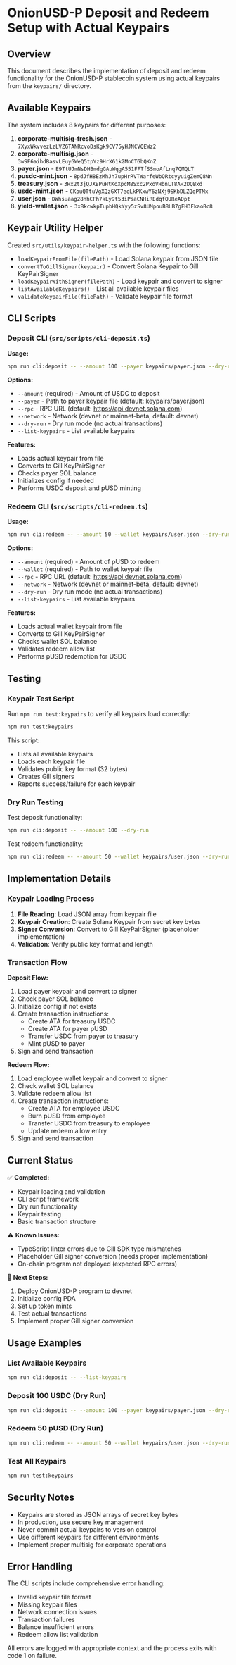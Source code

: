 # OnionUSD-P Deposit and Redeem Setup with Actual Keypairs

## Overview

This document describes the implementation of deposit and redeem functionality for the OnionUSD-P stablecoin system using actual keypairs from the `keypairs/` directory.

## Available Keypairs

The system includes 8 keypairs for different purposes:

1. **corporate-multisig-fresh.json** - `7XyxWkvvezLzLVZGTANRcvoDsKgk9CV75yHJNCVQEWz2`
2. **corporate-multisig.json** - `3wSF6aihdBasvLEuyGWeQ5tpYz9HrX61k2MnCTGbQKnZ`
3. **payer.json** - `E9TtUJmNsDHBmdgGAuWqgA551FFTfSSmoAfLnq7QMQLT`
4. **pusdc-mint.json** - `8pdJfH8EzMhJh7upHrRVTWarfeWbQRtcyyuigZemQ8Nn`
5. **treasury.json** - `3Hx2t3jQJXBPuHtKoXpcM8Sxc2PxoVHbnLT8AH2DQBxd`
6. **usdc-mint.json** - `CKouQTtuVgXQzGXT7eqLkPKxwY6zNXj9SKbDLZQqPTMx`
7. **user.json** - `DWhsuaag28nhCFh7kLy9t53iPsaCNHiREdqfQUReADpt`
8. **yield-wallet.json** - `3xBkcwkpTupbHQkYyy5zSv8UMpouB8LB7gEH3FkaoBc8`

## Keypair Utility Helper

Created `src/utils/keypair-helper.ts` with the following functions:

- `loadKeypairFromFile(filePath)` - Load Solana keypair from JSON file
- `convertToGillSigner(keypair)` - Convert Solana Keypair to Gill KeyPairSigner
- `loadKeypairWithSigner(filePath)` - Load keypair and convert to signer
- `listAvailableKeypairs()` - List all available keypair files
- `validateKeypairFile(filePath)` - Validate keypair file format

## CLI Scripts

### Deposit CLI (`src/scripts/cli-deposit.ts`)

**Usage:**
```bash
npm run cli:deposit -- --amount 100 --payer keypairs/payer.json --dry-run
```

**Options:**
- `--amount` (required) - Amount of USDC to deposit
- `--payer` - Path to payer keypair file (default: keypairs/payer.json)
- `--rpc` - RPC URL (default: https://api.devnet.solana.com)
- `--network` - Network (devnet or mainnet-beta, default: devnet)
- `--dry-run` - Dry run mode (no actual transactions)
- `--list-keypairs` - List available keypairs

**Features:**
- Loads actual keypair from file
- Converts to Gill KeyPairSigner
- Checks payer SOL balance
- Initializes config if needed
- Performs USDC deposit and pUSD minting

### Redeem CLI (`src/scripts/cli-redeem.ts`)

**Usage:**
```bash
npm run cli:redeem -- --amount 50 --wallet keypairs/user.json --dry-run
```

**Options:**
- `--amount` (required) - Amount of pUSD to redeem
- `--wallet` (required) - Path to wallet keypair file
- `--rpc` - RPC URL (default: https://api.devnet.solana.com)
- `--network` - Network (devnet or mainnet-beta, default: devnet)
- `--dry-run` - Dry run mode (no actual transactions)
- `--list-keypairs` - List available keypairs

**Features:**
- Loads actual wallet keypair from file
- Converts to Gill KeyPairSigner
- Checks wallet SOL balance
- Validates redeem allow list
- Performs pUSD redemption for USDC

## Testing

### Keypair Test Script

Run `npm run test:keypairs` to verify all keypairs load correctly:

```bash
npm run test:keypairs
```

This script:
- Lists all available keypairs
- Loads each keypair file
- Validates public key format (32 bytes)
- Creates Gill signers
- Reports success/failure for each keypair

### Dry Run Testing

Test deposit functionality:
```bash
npm run cli:deposit -- --amount 100 --dry-run
```

Test redeem functionality:
```bash
npm run cli:redeem -- --amount 50 --wallet keypairs/user.json --dry-run
```

## Implementation Details

### Keypair Loading Process

1. **File Reading**: Load JSON array from keypair file
2. **Keypair Creation**: Create Solana Keypair from secret key bytes
3. **Signer Conversion**: Convert to Gill KeyPairSigner (placeholder implementation)
4. **Validation**: Verify public key format and length

### Transaction Flow

**Deposit Flow:**
1. Load payer keypair and convert to signer
2. Check payer SOL balance
3. Initialize config if not exists
4. Create transaction instructions:
   - Create ATA for treasury USDC
   - Create ATA for payer pUSD
   - Transfer USDC from payer to treasury
   - Mint pUSD to payer
5. Sign and send transaction

**Redeem Flow:**
1. Load employee wallet keypair and convert to signer
2. Check wallet SOL balance
3. Validate redeem allow list
4. Create transaction instructions:
   - Create ATA for employee USDC
   - Burn pUSD from employee
   - Transfer USDC from treasury to employee
   - Update redeem allow entry
5. Sign and send transaction

## Current Status

✅ **Completed:**
- Keypair loading and validation
- CLI script framework
- Dry run functionality
- Keypair testing
- Basic transaction structure

⚠️ **Known Issues:**
- TypeScript linter errors due to Gill SDK type mismatches
- Placeholder Gill signer conversion (needs proper implementation)
- On-chain program not deployed (expected RPC errors)

🔄 **Next Steps:**
1. Deploy OnionUSD-P program to devnet
2. Initialize config PDA
3. Set up token mints
4. Test actual transactions
5. Implement proper Gill signer conversion

## Usage Examples

### List Available Keypairs
```bash
npm run cli:deposit -- --list-keypairs
```

### Deposit 100 USDC (Dry Run)
```bash
npm run cli:deposit -- --amount 100 --payer keypairs/payer.json --dry-run
```

### Redeem 50 pUSD (Dry Run)
```bash
npm run cli:redeem -- --amount 50 --wallet keypairs/user.json --dry-run
```

### Test All Keypairs
```bash
npm run test:keypairs
```

## Security Notes

- Keypairs are stored as JSON arrays of secret key bytes
- In production, use secure key management
- Never commit actual keypairs to version control
- Use different keypairs for different environments
- Implement proper multisig for corporate operations

## Error Handling

The CLI scripts include comprehensive error handling:
- Invalid keypair file format
- Missing keypair files
- Network connection issues
- Transaction failures
- Balance insufficient errors
- Redeem allow list validation

All errors are logged with appropriate context and the process exits with code 1 on failure. 